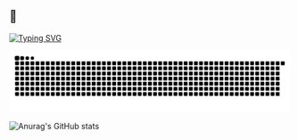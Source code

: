 ## 👋

<a href="https://git.io/typing-svg"><img src="https://readme-typing-svg.demolab.com?font=Fira+Code&pause=1000&vCenter=true&width=435&lines=Hello+%EF%BC%8C+I+am++s3loy%2C+a+NJUTP+student." alt="Typing SVG" /></a>

<!--
**s3loy/s3loy** is a ✨ _special_ ✨ repository because its `README.md` (this file) appears on your GitHub profile.

Here are some ideas to get you started:

- 🔭 I’m currently working on ...
- 🌱 I’m currently learning ...
- 👯 I’m looking to collaborate on ...
- 🤔 I’m looking for help with ...
- 💬 Ask me about ...
- 📫 How to reach me: ...
- 😄 Pronouns: ...
- ⚡ Fun fact: ...
-->
![](https://raw.githubusercontent.com/s3loy/s3loy/refs/heads/output/github-contribution-grid-snake.svg)



![Anurag's GitHub stats](https://github-readme-stats.vercel.app/api?username=s3loy&show_icons=true&bg_color=00000000)
